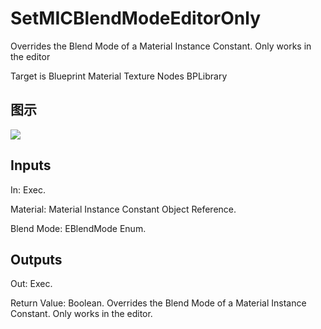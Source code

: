 # SetMICBlendModeEditorOnly

Overrides the Blend Mode of a Material Instance Constant. Only works in the editor

Target is Blueprint Material Texture Nodes BPLibrary

## 图示

![]($-20221218-20393376.png)

## Inputs

In: Exec.

Material: Material Instance Constant Object Reference.

Blend Mode: EBlendMode Enum.  

## Outputs

Out: Exec.

Return Value: Boolean. Overrides the Blend Mode of a Material Instance Constant. Only works in the editor.

